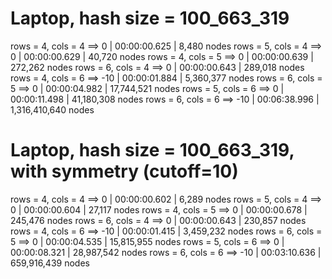 # Laptop, hash size = 100_663_319

rows = 4, cols = 4 ==>   0 | 00:00:00.625 |                8,480 nodes
rows = 5, cols = 4 ==>   0 | 00:00:00.629 |               40,720 nodes
rows = 4, cols = 5 ==>   0 | 00:00:00.639 |              272,262 nodes
rows = 6, cols = 4 ==>   0 | 00:00:00.643 |              289,018 nodes
rows = 4, cols = 6 ==> -10 | 00:00:01.884 |            5,360,377 nodes
rows = 6, cols = 5 ==>   0 | 00:00:04.982 |           17,744,521 nodes
rows = 5, cols = 6 ==>   0 | 00:00:11.498 |           41,180,308 nodes
rows = 6, cols = 6 ==> -10 | 00:06:38.996 |        1,316,410,640 nodes

# Laptop, hash size = 100_663_319, with symmetry (cutoff=10)

rows = 4, cols = 4 ==>   0 | 00:00:00.602 |                6,289 nodes
rows = 5, cols = 4 ==>   0 | 00:00:00.604 |               27,117 nodes
rows = 4, cols = 5 ==>   0 | 00:00:00.678 |              245,476 nodes
rows = 6, cols = 4 ==>   0 | 00:00:00.643 |              230,857 nodes
rows = 4, cols = 6 ==> -10 | 00:00:01.415 |            3,459,232 nodes
rows = 6, cols = 5 ==>   0 | 00:00:04.535 |           15,815,955 nodes
rows = 5, cols = 6 ==>   0 | 00:00:08.321 |           28,987,542 nodes
rows = 6, cols = 6 ==> -10 | 00:03:10.636 |          659,916,439 nodes
